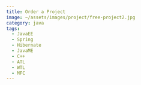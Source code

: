 ```yaml
---
title: Order a Project
image: ~/assets/images/project/free-project2.jpg
category: java
tags:
  - JavaEE
  - Spring
  - Hibernate
  - JavaME
  - C++
  - ATL
  - WTL
  - MFC
---
```

